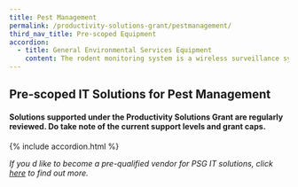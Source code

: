 ```yaml
---
title: Pest Management
permalink: /productivity-solutions-grant/pestmanagement/
third_nav_title: Pre-scoped Equipment
accordion:
  - title: General Environmental Services Equipment
    content: The rodent monitoring system is a wireless surveillance system that monitors, analyses and maps rodent activity to provide real time data for pest control operators to conduct targeted pest control measures.   <br/><br/><a href='/productivity-solutions-grant/solutionrepo/solution445' target='_blank' style='color:#037e8a'>Rodent Monitoring System</a><br/>
---
```


## Pre-scoped IT Solutions for Pest Management

#### Solutions supported under the Productivity Solutions Grant are regularly reviewed. Do take note of the current support levels and grant caps.

{% include accordion.html %}

*If you d like to become a pre-qualified vendor for PSG IT solutions, click <a target='_blank' href='https://www.imda.gov.sg/icmvendors' >here</a> to find out more.*

